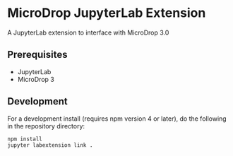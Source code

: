 # MicroDrop JupyterLab Extension

A JupyterLab extension to interface with MicroDrop 3.0


## Prerequisites

* JupyterLab
* MicroDrop 3


## Development

For a development install (requires npm version 4 or later), do the following in the repository directory:

```bash
npm install
jupyter labextension link .
```
